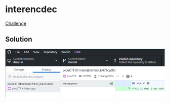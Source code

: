 
# interencdec
[Challenge](https://play.picoctf.org/practice/challenge/425)

## Solution
![](/picoCTF%202024/img/2024_1.png)